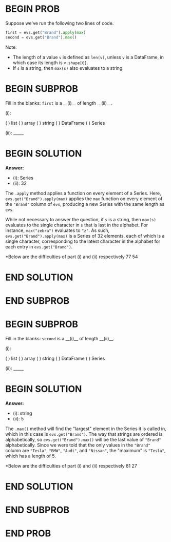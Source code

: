 # BEGIN PROB

Suppose we've run the following two lines of code.
​
```py
first = evs.get("Brand").apply(max) 
second = evs.get("Brand").max()
```

Note:

 - The length of a value `v` is defined as `len(v)`, unless `v` is a DataFrame, in which case its length is `v.shape[0]`.
 - If `s` is a string, then `max(s)` also evaluates to a string.

# BEGIN SUBPROB

Fill in the blanks: `first` is a \_\_(i)\_\_ of length \_\_(ii)\_\_.

(i):

( ) list
( ) array
( ) string
( ) DataFrame
( ) Series

(ii): _____

# BEGIN SOLUTION

**Answer:**

- (i): Series 
- (ii): 32

The `.apply` method applies a function on every element of a Series. Here, `evs.get("Brand").apply(max)` applies the `max` function on every element of the `"Brand"` column of `evs`, producing a new Series with the same length as `evs`.

While not necessary to answer the question, if `s` is a string, then `max(s)` evaluates to the single character in `s` that is last in the alphabet. For instance, `max("zebra")` evaluates to `"z"`. As such, `evs.get("Brand").apply(max)` is a Series of 32 elements, each of which is a single character, corresponding to the latest character in the alphabet for each entry in `evs.get("Brand")`.

*Below are the difficulties of part (i) and (ii) respectively
<average>77</average>
<average>54</average>

# END SOLUTION

# END SUBPROB

# BEGIN SUBPROB

Fill in the blanks: `second` is a \_\_(i)\_\_ of length \_\_(ii)\_\_.

(i):

( ) list
( ) array
( ) string
( ) DataFrame
( ) Series

(ii): _____

# BEGIN SOLUTION

**Answer:**

- (i): string 
- (ii): 5

The `.max()` method will find the "largest" element in the Series it is called in, which in this case is `evs.get("Brand")`. The way that strings are ordered is alphabetically, so `evs.get("Brand").max()` will be the last value of `"Brand"` alphabetically. Since we were told that the only values in the `"Brand"` column are `"Tesla"`, `"BMW"`, `"Audi"`, and `"Nissan"`, the "maximum" is `"Tesla"`, which has a length of 5.

*Below are the difficulties of part (i) and (ii) respectively
<average>81</average>
<average>27</average>

# END SOLUTION

# END SUBPROB

# END PROB
